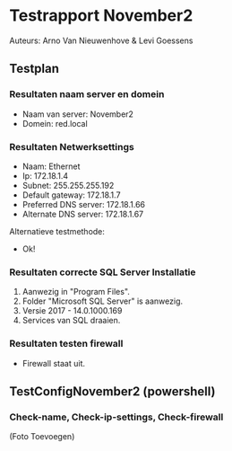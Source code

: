 # **Testrapport November2**

Auteurs: Arno Van Nieuwenhove & Levi Goessens

## Testplan

### Resultaten naam server en domein

- Naam van server: November2
- Domein: red.local

### Resultaten Netwerksettings
- Naam: Ethernet
- Ip: 172.18.1.4
- Subnet: 255.255.255.192
- Default gateway: 172.18.1.7
- Preferred DNS server: 172.18.1.66
- Alternate DNS server: 172.18.1.67
  
Alternatieve testmethode:  

- Ok!
  
### Resultaten correcte SQL Server Installatie
1. Aanwezig in "Program Files".  
2. Folder "Microsoft SQL Server" is aanwezig.
3. Versie 2017 - 14.0.1000.169 
4. Services van SQL draaien.
  
### Resultaten testen firewall

- Firewall staat uit. 

## TestConfigNovember2 (powershell)
### Check-name, Check-ip-settings, Check-firewall

(Foto Toevoegen)
